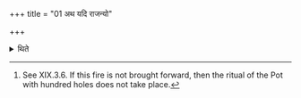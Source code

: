 +++
title = "01 अथ यदि राजन्यो"

+++

<details><summary>थिते</summary>

1. But when a Kṣatriya or a Vaiśya is the sacrificer, (the Adhvaryu) should not pay attention to bring forward the Dakṣiṇa-fire[^1]   

[^1]: See XIX.3.6. If this fire is not brought forward, then the ritual of the Pot with hundred holes does not take place. 
</details>
